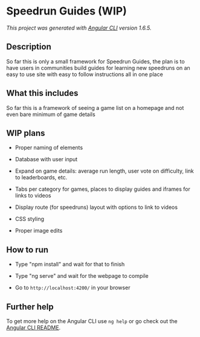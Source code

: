 # Speedrun Guides (WIP)
_This project was generated with [Angular CLI](https://github.com/angular/angular-cli) version 1.6.5._

## Description
So far this is only a small framework for Speedrun Guides, the plan is to have users in communities build guides for learning new speedruns on an easy to use site with easy to follow instructions all in one place

## What this includes
So far this is a framework of seeing a game list on a homepage and not even bare minimum of game details

## WIP plans

* Proper naming of elements

* Database with user input

* Expand on game details: average run length, user vote on difficulty, link to leaderboards, etc.

* Tabs per category for games, places to display guides and iframes for links to videos

* Display route (for speedruns) layout with options to link to videos

* CSS styling

* Proper image edits

## How to run

* Type "npm install" and wait for that to finish

* Type "ng serve" and wait for the webpage to compile

* Go to `http://localhost:4200/` in your browser


## Further help

To get more help on the Angular CLI use `ng help` or go check out the [Angular CLI README](https://github.com/angular/angular-cli/blob/master/README.md).
